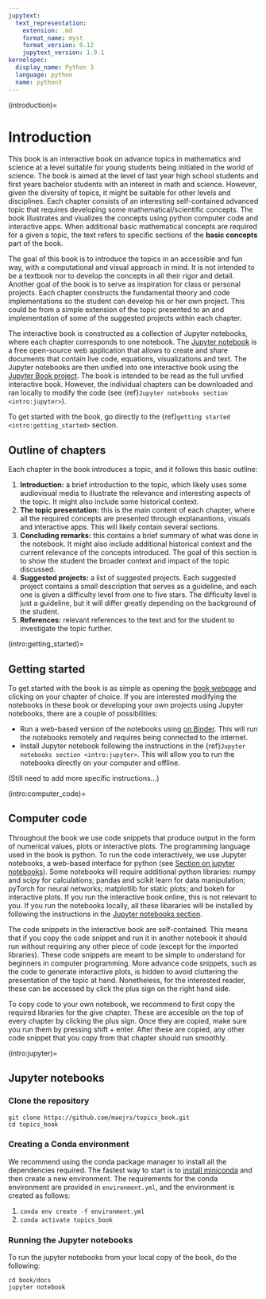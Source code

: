 ```yaml
---
jupytext:
  text_representation:
    extension: .md
    format_name: myst
    format_version: 0.12
    jupytext_version: 1.9.1
kernelspec:
  display_name: Python 3
  language: python
  name: python3
---
```


(introduction)=

# Introduction

This book is an interactive book on advance topics in mathematics and science at a level suitable for young students being initiated in the world of science. The book is aimed at the level of last year high school students and first years bachelor students with an interest in math and science. However, given the diversity of topics, it might be suitable for other levels and disciplines. Each chapter consists of an interesting self-contained advanced topic that requires developing some mathematical/scientific concepts. The book illustrates and viualizes the concepts using python computer code and interactive apps. When additional basic mathematical concepts are required for a given a topic, the text refers to specific sections of the **basic concepts** part of the book. 

The goal of this book is to introduce the topics in an accessible and fun way, with a computational and visual approach in mind. It is not intended to be a textbook nor to develop the concepts in all their rigor and detail. Another goal of the book is to serve as inspiration for class or personal projects. Each chapter constructs the fundamental theory and code implementations so the student can develop his or her own project. This could be from a simple extension of the topic presented to an and implementation of some of the suggested projects within each chapter.

The interactive book is constructed as a collection of Jupyter notebooks, where each chapter corresponds to one notebook. The [Jupyter notebook](https://jupyter.org) is a free open-source web application that allows to create and share documents that contain live code, equations, visualizations and text. The Jupyter notebooks are then unified into one interactive book using the [Jupyter Book project](https://jupyterbook.org). The book is intended to be read as the full unified interactive book. However, the individual chapters can be downloaded and ran locally to modify the code (see {ref}`Jupyter notebooks section <intro:jupyter>`).

To get started with the book, go directly to the {ref}`getting started <intro:getting_started>` section.

## Outline of chapters
Each chapter in the book introduces a topic, and it follows this basic outline:

1. **Introduction:** a brief introduction to the topic, which likely uses some audiovisual media to illustrate the relevance and interesting aspects of the topic. It might also include some historical context. 
2. **The topic presentation:** this is the main content of each chapter, where all the required concepts are presented through explanantions, visuals and interactive apps. This will likely contain several sections.  
3. **Concluding remarks:** this contains a brief summary of what was done in the notebook. It might also include additional historical context and the current relevance of the concepts introduced. The goal of this section is to show the student the broader context and impact of the topic discussed. 
4. **Suggested projects:** a list of suggested projects. Each suggested project contains a small description that serves as a guideline, and each one is given a difficulty level from one to five stars. The difficulty level is just a guideline, but it will differ greatly depending on the background of the student.
5. **References:** relevant references to the text and for the student to investigate the topic further.

(intro:getting_started)= 
## Getting started

To get started with the book is as simple as opening the [book webpage](./index.ipynb) and clicking on your chapter of choice. If you are interested modifying the notebooks in these book or developing your own projects using Jupyter notebooks, there are a couple of possibilities:

- Run a web-based version of the notebooks using [on Binder](https://mybinder.org/v2/gh/maojrs/topics_book/master?urlpath=tree/book/docs/index.ipynb). This will run the notebooks remotely and requires being connected to the internet.
- Install Jupyter notebook following the instructions in the {ref}`Jupyter notebooks section <intro:jupyter>`. This will allow you to run the notebooks directly on your computer and offline. 

(Still need to add more specific instructions...)

[](intro:getting_started)

(intro:computer_code)= 
## Computer code
Throughout the book we use code snippets that produce output in the form of numerical values, plots or interactive plots. The programming language used in the book is python. To run the code interactively, we use Jupyter notebooks, a web-based interface for python (see [Section on jupyter notebooks](intro:jupyter)). Some notebooks will require additional python libraries: numpy and scipy for calculations; pandas and scikit learn for data manipulation; pyTorch for neural networks; matplotlib for static plots; and bokeh for interactive plots. If you run the interactive book online, this is not relevant to you. If you run the notebooks locally, all these libararies will be installed by following the instructions in the [Jupyter notebooks section](intro:jupyter).

The code snippets in the interactive book are self-contained. This means that if you copy the code snippet and run it in another notebook it should run without requiring any other piece of code (except for the imported libraries). These code snippets are meant to be simple to understand for beginners in computer programming. More advance code snippets, such as the code to generate interactive plots, is hidden to avoid cluttering the presentation of the topic at hand. Nonetheless, for the interested reader, these can be accessed by click the plus sign on the right hand side. 

To copy code to your own notebook, we recommend to first copy the required libraries for the give chapter. These are accesible on the top of every chapter by clicking the plus sign. Once they are copied, make sure you run them by pressing shift + enter. After these are copied, any other code snippet that you copy from that chapter should run smoothly.


(intro:jupyter)= 
## Jupyter notebooks
### Clone the repository
```
git clone https://github.com/maojrs/topics_book.git
cd topics_book
```

### Creating a Conda environment
We recommend using the conda package manager to install all the dependencies required. The fastest way to start is to [install miniconda](https://conda.io/projects/conda/en/latest/user-guide/install/index.html) and then create a new environment. The requirements for the conda environment are provided in `environment.yml`, and the environment is created as follows:

1. `conda env create -f environment.yml`
2. `conda activate topics_book`

### Running the Jupyter notebooks
To run the jupyter notebooks from your local copy of the book, do the following:
```
cd book/docs
jupyter notebook
```

```{code-cell} ipython3

```
